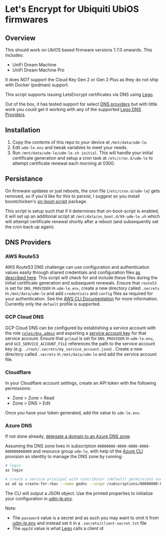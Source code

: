 # Let's Encrypt for Ubiquiti UbiOS firmwares

## Overview

This should work on UbiOS based firmware versions 1.7.0 onwards. This includes:

* UniFi Dream Machine
* UniFi Dream Machine Pro

It does *NOT* support the Cloud Key Gen 2 or Gen 2 Plus as they do not ship with Docker (podman) support.

This script supports issuing LetsEncrypt certificates via DNS using [Lego](https://go-acme.github.io/lego/).

Out of the box, it has tested support for select [DNS providers](#dns-providers) but with little work you could get it working with any of the supported [Lego DNS Providers](https://go-acme.github.io/lego/dns/).

## Installation

1. Copy the contents of this repo to your device at `/mnt/data/udm-le`.
2. Edit `udm-le.env` and tweak variables to meet your needs.
3. Run `/mnt/data/udm-le/udm-le.sh initial`. This will handle your initial certificate generation and setup a cron task at `/etc/cron.d/udm-le` to attempt certificate renewal each morning at 0300.

## Persistance

On firmware updates or just reboots, the cron file (`/etc/cron.d/udm-le`) gets removed, so if you'd like for this to persist, I suggest so you install boostchicken's [on-boot-script](https://github.com/boostchicken/udm-utilities/tree/master/on-boot-script) package.

This script is setup such that if it determines that on-boot-script is enabled, it will set up an additional script at `/mnt/data/on_boot.d/99-udm-le.sh` which will attempt certificate renewal shortly after a reboot (and subsequently set the cron back up again).

## DNS Providers

### AWS Route53

AWS Route53 DNS challenge can use configuration and authentication values easily through shared credentials and configuration files [as described here](https://go-acme.github.io/lego/dns/route53/). This script will check for and include these files during the initial certificate generation and subsequent renewals. Ensure that `route53` is set for `DNS_PROVIDER` in `udm-le.env`, create a new directory called `.secrets` in `/mnt/data/udm-le` and add `credentials` and `config` files as required for your authentication. See the [AWS CLI Documentation](https://docs.aws.amazon.com/cli/latest/userguide/cli-configure-files.html) for more information. Currently only the `default` profile is supported.

### GCP Cloud DNS

GCP Cloud DNS can be configured by establishing a service account with the role [`roles/dns.admin`](https://cloud.google.com/iam/docs/understanding-roles#dns-roles) and exporting a [service account key](https://cloud.google.com/iam/docs/creating-managing-service-account-keys) for that service account. Ensure that `gcloud` is set for `DNS_PROVIDER` in `udm-le.env`, and `GCE_SERVICE_ACCOUNT_FILE` references the path to the service account key (e.g. `./root/.secrets/my_service_account.json`) . Create a new directory called `.secrets` in `/mnt/data/udm-le` and add the service account file.

### Cloudflare

In your Cloudflare account settings, create an API token with the following permissions:

* Zone > Zone > Read
* Zone > DNS > Edit

Once you have your token generated, add the value to `udm-le.env`.

### Azure DNS

If not done already, [delegate a domain to an Azure DNS zone](https://docs.microsoft.com/en-us/azure/dns/dns-delegate-domain-azure-dns).

Assuming the DNS zone lives in subscription `00000000-0000-0000-0000-000000000000` and resource group `udm-le`, with help of the [Azure CLI](https://docs.microsoft.com/en-us/cli/azure/) provision an identity to manage the DNS zone by running:

```bash
# login
az login

# create a service principal with contributor (default) permissions over the godns resource group
az ad sp create-for-rbac --name godns --scope /subscriptions/00000000-0000-0000-0000-000000000000/resourceGroups/udm-le --role contributor
```

The CLI will output a JSON object. Use the printed properties to initialize your configuration in [udm-le.env](./udm-le.env).

Note:
- The `password` value is a secret and as such you may want to omit it from [udm-le.env](./udm-le.env) and instead set it in a `.secrets/client-secret.txt` file
- The `appId` value is what [Lego](https://go-acme.github.io/lego/) calls a client id
